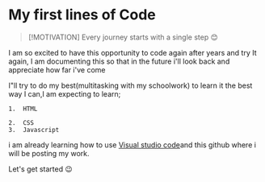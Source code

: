 # My first lines of Code

>[!MOTIVATION]
>Every journey starts with a single step 😊

 I am so excited to have this opportunity to code again after years and try It again,
 I am documenting this so that in the future i'll look back and appreciate how far i've come
 
 
 I"ll try to do my best(multitasking with my schoolwork) to learn it the best way I can,I am expecting to learn;
 
    1.  HTML
      
    2.  CSS
    3.  Javascript
   i am already learning how to use  [Visual studio code](https://code.visualstudio.com/)and this github where i will be posting my work.
   
   Let's get started 😉

